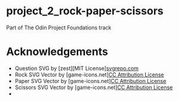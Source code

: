 # project_2_rock-paper-scissors

Part of The Odin Project Foundations track

# Acknowledgements

- Question SVG by [zest][MIT License][svgrepo.com](https://www.svgrepo.com/svg/510152/question)
- Rock SVG Vector by [game-icons.net][CC Attribution License](https://www.svgrepo.com/svg/323925/rock)
- Paper SVG Vector by [game-icons.net][CC Attribution License](https://www.svgrepo.com/svg/323911/paper)
- Scissors SVG Vector by [game-icons.net][CC Attribution License](https://www.svgrepo.com/svg/323929/scissors)
-

